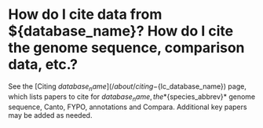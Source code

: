 # How do I cite data from ${database_name}? How do I cite the genome sequence, comparison data, etc.?
<!-- pombase_categories: Tools and resources, Community -->

See the [Citing ${database_name}](/about/citing-${lc_database_name}) page, which lists
papers to cite for ${database_name}, the *${species_abbrev}* genome sequence, Canto,
FYPO, annotations and Compara. Additional key papers may be added as
needed.

